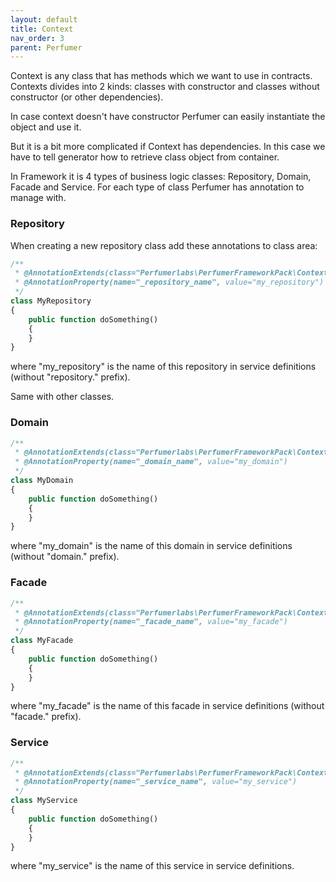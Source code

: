 ```yaml
---
layout: default
title: Context
nav_order: 3
parent: Perfumer
---
```


Context is any class that has methods which we want to use in contracts.
Contexts divides into 2 kinds: classes with constructor and classes without constructor (or other dependencies).

In case context doesn't have constructor Perfumer can easily instantiate the object and use it.

But it is a bit more complicated if Context has dependencies. 
In this case we have to tell generator how to retrieve class object from container.

In Framework it is 4 types of business logic classes: Repository, Domain, Facade and Service. 
For each type of class Perfumer has annotation to manage with.

### Repository

When creating a new repository class add these annotations to class area:

```php
/**
 * @AnnotationExtends(class="Perfumerlabs\PerfumerFrameworkPack\Context\RepositoryCall")
 * @AnnotationProperty(name="_repository_name", value="my_repository")
 */
class MyRepository
{
    public function doSomething()
    {
    }
}
```

where "my_repository" is the name of this repository in service definitions (without "repository." prefix).

Same with other classes.

### Domain

```php
/**
 * @AnnotationExtends(class="Perfumerlabs\PerfumerFrameworkPack\Context\DomainCall")
 * @AnnotationProperty(name="_domain_name", value="my_domain")
 */
class MyDomain
{
    public function doSomething()
    {
    }
}
```

where "my_domain" is the name of this domain in service definitions (without "domain." prefix).

### Facade

```php
/**
 * @AnnotationExtends(class="Perfumerlabs\PerfumerFrameworkPack\Context\FacadeCall")
 * @AnnotationProperty(name="_facade_name", value="my_facade")
 */
class MyFacade
{
    public function doSomething()
    {
    }
}
```

where "my_facade" is the name of this facade in service definitions (without "facade." prefix).

### Service

```php
/**
 * @AnnotationExtends(class="Perfumerlabs\PerfumerFrameworkPack\Context\ServiceCall")
 * @AnnotationProperty(name="_service_name", value="my_service")
 */
class MyService
{
    public function doSomething()
    {
    }
}
```

where "my_service" is the name of this service in service definitions.
